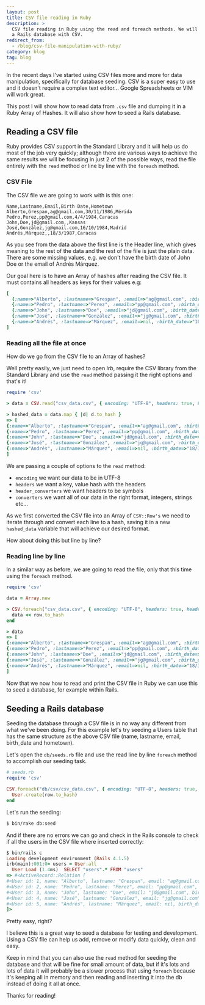 ```yaml
---
layout: post
title: CSV file reading in Ruby
description: >
  CSV file reading in Ruby using the read and foreach methods. We will also seed
  a Rails database with CSV.
redirect_from:
  - /blog/csv-file-manipulation-with-ruby/
category: blog
tag: blog
---
```


In the recent days I've started using CSV files more and more for data
manipulation, specifically for database seeding. CSV is a super easy to use and
it doesn't require a complex text editor... Google Spreadsheets or VIM will work
great.

This post I will show how to read data from `.csv` file and dumping it in a Ruby
Array of Hashes. It will also show how to seed a Rails database.

## Reading a CSV file

Ruby provides CSV support in the Standard Library and it will help us do most of
the job very quickly; although there are various ways to achieve the same
results we will be focusing in just 2 of the possible ways, read the file
entirely with the `read` method or line by line with the `foreach` method.

### CSV File

The CSV file we are going to work with is this one:

```text
Name,Lastname,Email,Birth Date,Hometown
Alberto,Grespan,ag@gmail.com,30/11/1986,Mérida
Pedro,Perez,pp@gmail.com,4/4/1984,Caracas
John,Doe,jd@gmail.com,,Kansas
José,González,jg@gmail.com,16/10/1984,Madrid
Andrés,Márquez,,18/3/1987,Caracas
```

As you see from the data above the first line is the Header line, which gives
meaning to the rest of the data and the rest of the file is just the plain data.
There are some missing values, e.g. we don't have the birth date of John Doe or
the email of Andrés Márquez.

Our goal here is to have an Array of hashes after reading the CSV file. It must
contains all headers as keys for their values e.g:

```ruby
[
  {:name=>"Alberto", :lastname=>"Grespan", :email=>"ag@gmail.com", :birth_date=>"30/11/1986", :hometown=>"Mérida"},
  {:name=>"Pedro", :lastname=>"Perez", :email=>"pp@gmail.com", :birth_date=>"4/4/1984", :hometown=>"Caracas"},
  {:name=>"John", :lastname=>"Doe", :email=>"jd@gmail.com", :birth_date=>nil, :hometown=>"Kansas"},
  {:name=>"José", :lastname=>"González", :email=>"jg@gmail.com", :birth_date=>"16/10/1984", :hometown=>"Madrid"},
  {:name=>"Andrés", :lastname=>"Márquez", :email=>nil, :birth_date=>"18/3/1987", :hometown=>"Caracas"}
]
 ```

### Reading all the file at once

How do we go from the CSV file to an Array of hashes?

Well pretty easily, we just need to open *irb*, require the CSV library from the
Standard Library and use the `read` method passing it the right options and
that's it!

```ruby
require 'csv'

> data = CSV.read("csv_data.csv", { encoding: "UTF-8", headers: true, header_converters: :symbol, converters: :all})

> hashed_data = data.map { |d| d.to_hash }
=> [
{:name=>"Alberto", :lastname=>"Grespan", :email=>"ag@gmail.com", :birth_date=>"30/11/1986", :hometown=>"Mérida"},
{:name=>"Pedro", :lastname=>"Perez", :email=>"pp@gmail.com", :birth_date=>"4/4/1984", :hometown=>"Caracas"},
{:name=>"John", :lastname=>"Doe", :email=>"jd@gmail.com", :birth_date=>nil, :hometown=>"Kansas"},
{:name=>"José", :lastname=>"González", :email=>"jg@gmail.com", :birth_date=>"16/10/1984", :hometown=>"Madrid"},
{:name=>"Andrés", :lastname=>"Márquez", :email=>nil, :birth_date=>"18/3/1987", :hometown=>"Caracas"}
]
```

We are passing a couple of options to the `read` method:

- `encoding` we want our data to be in UTF-8
- `headers` we want a key, value hash with the headers
- `header_converters` we want headers to be symbols
- `converters` we want all of our data in the right format, integers, strings
  etc...

As we first converted the CSV file into an Array of `CSV::Row's` we need to
iterate through and convert each line to a hash, saving it in a new
`hashed_data` variable that will achieve our desired format.

How about doing this but line by line?

### Reading line by line

In a similar way as before, we are going to read the file, only that this time
using the `foreach` method.

```ruby
require 'csv'

data = Array.new

> CSV.foreach("csv_data.csv", { encoding: "UTF-8", headers: true, header_converters: :symbol, converters: :all}) do |row|
  data << row.to_hash
end

> data
=> [
{:name=>"Alberto", :lastname=>"Grespan", :email=>"ag@gmail.com", :birth_date=>"30/11/1986", :hometown=>"Mérida"},
{:name=>"Pedro", :lastname=>"Perez", :email=>"pp@gmail.com", :birth_date=>"4/4/1984", :hometown=>"Caracas"},
{:name=>"John", :lastname=>"Doe", :email=>"jd@gmail.com", :birth_date=>nil, :hometown=>"Kansas"},
{:name=>"José", :lastname=>"González", :email=>"jg@gmail.com", :birth_date=>"16/10/1984", :hometown=>"Madrid"},
{:name=>"Andrés", :lastname=>"Márquez", :email=>nil, :birth_date=>"18/3/1987", :hometown=>"Caracas"}
]
```

Now that we now how to read and print the CSV file in Ruby we can use this to
seed a database, for example within Rails.

## Seeding a Rails database

Seeding the database through a CSV file is in no way any different from what
we've been doing. For this example let's try seeding a Users table that has the
same structure as the above CSV file (name, lastname, email, birth_date and
hometown).

Let's open the `db/seeds.rb` file and use the read line by line `foreach` method
to accomplish our seeding task.

```ruby
# seeds.rb
require 'csv'

CSV.foreach("db/csv/csv_data.csv", { encoding: "UTF-8", headers: true, header_converters: :symbol, converters: :all}) do |row|
  User.create(row.to_hash)
end
```

Let's run the seeding:

```bash
$ bin/rake db:seed
```

And if there are no errors we can go and check in the Rails console to check if
all the users in the CSV file where inserted correctly:

```ruby
$ bin/rails c
Loading development environment (Rails 4.1.5)
irb(main):001:0> users = User.all
  User Load (1.4ms)  SELECT "users".* FROM "users"
=> #<ActiveRecord::Relation [
#<User id: 1, name: "Alberto", lastname: "Grespan", email: "ag@gmail.com", birth_date: "1986-11-30", hometown: "Mérida", created_at: "2014-10-27 00:54:44", updated_at: "2014-10-27 00:54:44">,
#<User id: 2, name: "Pedro", lastname: "Perez", email: "pp@gmail.com", birth_date: "1984-04-04", hometown: "Caracas", created_at: "2014-10-27 00:54:44", updated_at: "2014-10-27 00:54:44">,
#<User id: 3, name: "John", lastname: "Doe", email: "jd@gmail.com", birth_date: nil, hometown: "Kansas", created_at: "2014-10-27 00:54:44", updated_at: "2014-10-27 00:54:44">,
#<User id: 4, name: "José", lastname: "González", email: "jg@gmail.com", birth_date: "1984-10-16", hometown: "Madrid", created_at: "2014-10-27 00:54:44", updated_at: "2014-10-27 00:54:44">,
#<User id: 5, name: "Andrés", lastname: "Márquez", email: nil, birth_date: "1987-03-18", hometown: "Caracas", created_at: "2014-10-27 00:54:44", updated_at: "2014-10-27 00:54:44">
]>
```

Pretty easy, right?

I believe this is a great way to seed a database for testing and development.
Using a CSV file can help us add, remove or modify data quickly, clean and easy.

Keep in mind that you can also use the `read` method for seeding the database
and that will be fine for small amount of data, but if it's lots and lots of
data it will probably be a slower process that using `foreach` because it's
keeping all in memory and then reading and inserting it into the db instead of
doing it all at once.

Thanks for reading!
